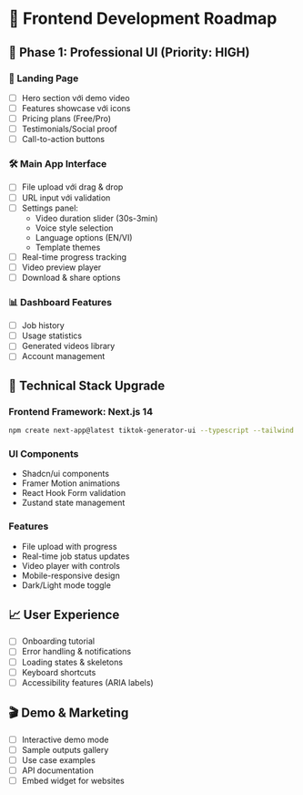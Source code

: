 # 🎨 Frontend Development Roadmap

## 📱 Phase 1: Professional UI (Priority: HIGH)

### 🎯 Landing Page
- [ ] Hero section với demo video
- [ ] Features showcase với icons
- [ ] Pricing plans (Free/Pro)
- [ ] Testimonials/Social proof
- [ ] Call-to-action buttons

### 🛠️ Main App Interface
- [ ] File upload với drag & drop
- [ ] URL input với validation
- [ ] Settings panel:
  - Video duration slider (30s-3min)
  - Voice style selection
  - Language options (EN/VI)
  - Template themes
- [ ] Real-time progress tracking
- [ ] Video preview player
- [ ] Download & share options

### 📊 Dashboard Features
- [ ] Job history
- [ ] Usage statistics
- [ ] Generated videos library
- [ ] Account management

## 🔧 Technical Stack Upgrade

### Frontend Framework: Next.js 14
```bash
npm create next-app@latest tiktok-generator-ui --typescript --tailwind --app
```

### UI Components
- Shadcn/ui components
- Framer Motion animations
- React Hook Form validation
- Zustand state management

### Features
- File upload with progress
- Real-time job status updates
- Video player with controls
- Mobile-responsive design
- Dark/Light mode toggle

## 📈 User Experience
- [ ] Onboarding tutorial
- [ ] Error handling & notifications
- [ ] Loading states & skeletons
- [ ] Keyboard shortcuts
- [ ] Accessibility features (ARIA labels)

## 🎬 Demo & Marketing
- [ ] Interactive demo mode
- [ ] Sample outputs gallery
- [ ] Use case examples
- [ ] API documentation
- [ ] Embed widget for websites 